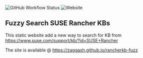 ![GitHub Workflow Status](https://img.shields.io/github/actions/workflow/status/zaggash/rancherkb-fuzz/schedule-rancherkb-fuzz_gh-pages.yaml?label=Scrap%20and%20BUILD&logo=github%20actions&logoColor=white&style=for-the-badge)
![Website](https://img.shields.io/website?down_color=red&down_message=Offline&label=GH-PAGES&logo=github&style=for-the-badge&up_color=green&up_message=Online&url=https%3A%2F%2Fzaggash.github.io%2Francherkb-fuzz)


## Fuzzy Search SUSE Rancher KBs

This static website add a new way to search for KB from https://www.suse.com/support/kb/?id=SUSE+Rancher

The site is available @ https://zaggash.github.io/rancherkb-fuzz
